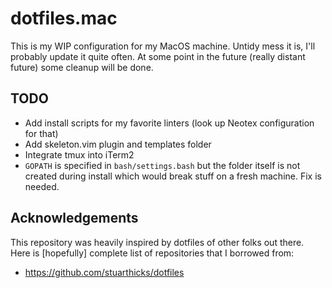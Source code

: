 dotfiles.mac
============
This is my WIP configuration for my MacOS machine. Untidy mess it is, I'll
probably update it quite often. At some point in the future (really distant
future) some cleanup will be done.

TODO
----
* Add install scripts for my favorite linters (look up Neotex configuration for
  that)
* Add skeleton.vim plugin and templates folder
* Integrate tmux into iTerm2
* `GOPATH` is specified in `bash/settings.bash` but the folder itself is not
  created during install which would break stuff on a fresh machine. Fix is
  needed.


Acknowledgements
----------------
This repository was heavily inspired by dotfiles of other folks out there.
Here is [hopefully] complete list of repositories that I borrowed from:

* https://github.com/stuarthicks/dotfiles

